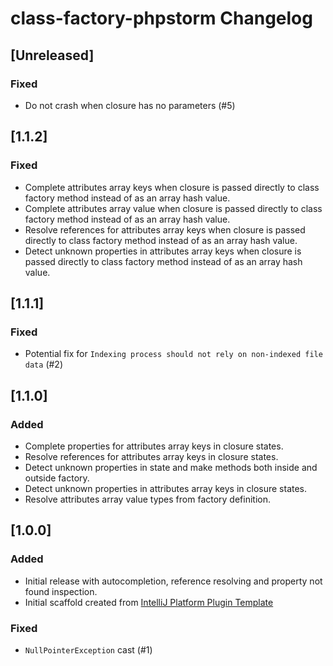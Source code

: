 <!-- Keep a Changelog guide -> https://keepachangelog.com -->

# class-factory-phpstorm Changelog

## [Unreleased]
### Fixed
- Do not crash when closure has no parameters (#5)

## [1.1.2]
### Fixed
- Complete attributes array keys when closure is passed directly to class factory method instead of as an array hash value.
- Complete attributes array value when closure is passed directly to class factory method instead of as an array hash value.
- Resolve references for attributes array keys when closure is passed directly to class factory method instead of as an array hash value.
- Detect unknown properties in attributes array keys when closure is passed directly to class factory method instead of as an array hash value.

## [1.1.1]
### Fixed
- Potential fix for `Indexing process should not rely on non-indexed file data` (#2)

## [1.1.0]
### Added
- Complete properties for attributes array keys in closure states.
- Resolve references for attributes array keys in closure states.
- Detect unknown properties in state and make methods both inside and outside factory.
- Detect unknown properties in attributes array keys in closure states.
- Resolve attributes array value types from factory definition.

## [1.0.0]
### Added
- Initial release with autocompletion, reference resolving and property not found inspection.
- Initial scaffold created from [IntelliJ Platform Plugin Template](https://github.com/JetBrains/intellij-platform-plugin-template)

### Fixed
- `NullPointerException` cast (#1)
